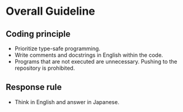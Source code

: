 # Overall Guideline

## Coding principle

- Prioritize type-safe programming.
- Write comments and docstrings in English within the code.
- Programs that are not executed are unnecessary. Pushing to the repository is prohibited.

## Response rule

- Think in English and answer in Japanese.
